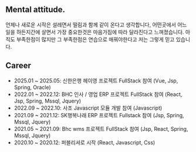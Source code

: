 ## Mental attitude.
언제나 새로운 시작은 설레면서 떨림과 함께 같이 온다고 생각합니다,
어떤곳에서 어느일을 하든지간에 살면서 가장 중요한것은 마음가짐에 따라 달라진다고 느껴졌습니다.
아직도 부족한점이 많지만 그 부족한점은 연습으로 매꿔야한다고 저는 그렇게 믿고 있습니다.

## Career
- 2025.01 ~ 2025.05: 신한은행 헤이영 프로젝트 FullStack 참여 (Vue, Jsp, Spring, Oracle)
- 2022.01 ~ 2022.12: BHC 인사 / 영업 ERP 프로젝트 FullStack 참여 (React, Jsp, Spring, Mssql, Jquery)
- 2022.09 ~ 2022.10: 사조 Javascript 모듈 개발 참여 (Javascript)
- 2021.09 ~ 2021.12: SK행복나래 ERP 프로젝트 Fullstack 참여 (Jsp, Spring, Mssql, Jquery)
- 2021.05 ~ 2021.09: Bhc wms 프로젝트 FullStack 참여 (Jsp, React, Spring, Mssql, Jquery)
- 2020.10 ~ 2020.12: 퍼블리셔로 시작 (React, Javascript, Css)


<!--
**devdongwoo/devdongwoo** is a ✨ _special_ ✨ repository because its `README.md` (this file) appears on your GitHub profile.

Here are some ideas to get you started:

- 🔭 I’m currently working on ...
- 🌱 I’m currently learning ...
- 👯 I’m looking to collaborate on ...
- 🤔 I’m looking for help with ...
- 💬 Ask me about ...
- 📫 How to reach me: ...
- 😄 Pronouns: ...
- ⚡ Fun fact: ...
-->
